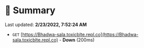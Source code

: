 # 📖 Summary
Last updated: **2/23/2022, 7:52:24 AM**

- `GET` [https://Bhadwa-sala.toxicblte.repl.co](https://Bhadwa-sala.toxicblte.repl.co) - **Down** (200ms)
